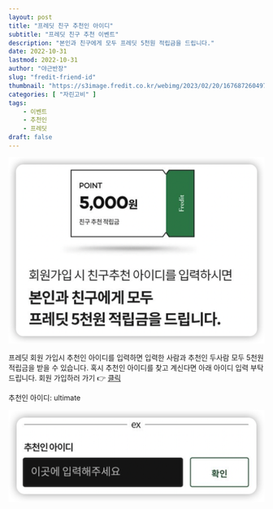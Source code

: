 ```yaml
---
layout: post 
title: "프레딧 친구 추천인 아이디"
subtitle: "프레딧 친구 추천 이벤트"
description: "본인과 친구에게 모두 프레딧 5천원 적립금을 드립니다."
date: 2022-10-31
lastmod: 2022-10-31
author: "야근반장"
slug: "fredit-friend-id"
thumbnail: "https://s3image.fredit.co.kr/webimg/2023/02/20/1676872604979.jpg"
categories: [ "자린고비" ]
tags:
    - 이벤트
    - 추천인
    - 프레딧
draft: false
---
```


![친구추천 이벤트](fredit_friends.png)

프레딧 회원 가입시 추천인 아이디를 입력하면 입력한 사람과 추천인 두사람 모두 5천원 적립금을 받을 수 있습니다. 혹시 추천인 아이디를 찾고 계신다면 아래 아이디 입력 부탁드립니다.
회원 가입하러 가기 👉 [클릭](https://m.fredit.co.kr/mainFredit.do)

추천인 아이디: ultimate

![추천인 아이디 입력](friend_id.png)


